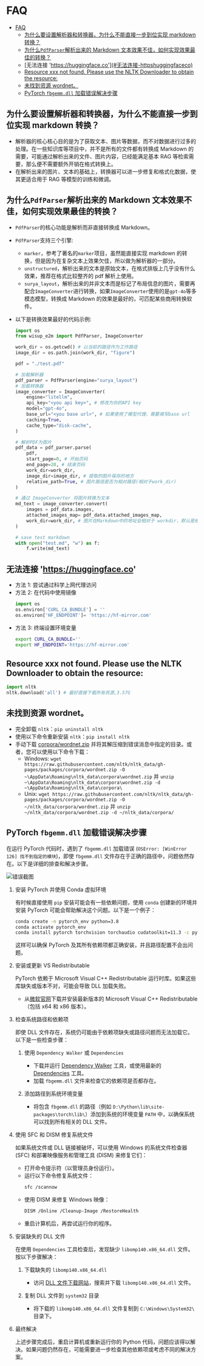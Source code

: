 # FAQ

- [FAQ](#faq)
  - [为什么要设置解析器和转换器，为什么不能直接一步到位实现 markdown 转换？](#为什么要设置解析器和转换器为什么不能直接一步到位实现-markdown-转换)
  - [为什么`PdfParser`解析出来的 Markdown 文本效果不佳，如何实现效果最佳的转换？](#为什么pdfparser解析出来的-markdown-文本效果不佳如何实现效果最佳的转换)
  - [无法连接 'https://huggingface.co'](#无法连接-httpshuggingfaceco)
  - [Resource xxx not found. Please use the NLTK Downloader to obtain the resource:](#resource-xxx-not-found-please-use-the-nltk-downloader-to-obtain-the-resource)
  - [未找到资源 wordnet。](#未找到资源-wordnet)
  - [PyTorch `fbgemm.dll` 加载错误解决步骤](#pytorch-fbgemmdll-加载错误解决步骤)

## 为什么要设置解析器和转换器，为什么不能直接一步到位实现 markdown 转换？

-   解析器的核心核心目的是为了获取文本、图片等数据，而不对数据进行过多的处理。在一些知识库等项目中，并不是所有的文件都有转换成 Markdown 的需要，可能通过解析出来的文件、图片内容，已经能满足基本 RAG 等检索需要，那么便不需要额外开销在格式转换上。
-   在解析出来的图片、文本的基础上，转换器可以进一步修复和格式化数据，使其更适合用于 RAG 等模型的训练和微调。

## 为什么`PdfParser`解析出来的 Markdown 文本效果不佳，如何实现效果最佳的转换？

-   `PdfParser`的核心功能是解析而非直接转换成 Markdown。
-   `PdfParser`支持三个引擎:
    -   `marker`，参考了著名的`marker`项目，虽然能直接实现 markdown 的转换，但是因为在复杂文本上效果欠佳，所以做为解析器的一部分。
    -   `unstructured`，解析出来的文本是原始文本，在格式排版上几乎没有什么效果，推荐在格式比较整齐的 pdf 解析上使用。
    -   `surya_layout`，解析出来的并非文本而是标记了布局信息的图片，需要再配合`ImageConverter`进行转换，如果`ImageConverter`使用的是`gpt-4o`等多模态模型，转换成 Markdown 的效果是最好的，可匹配某些商用转换软件。
-   以下是转换效果最好的代码示例:

    ```python
    import os
    from wisup_e2m import PdfParser, ImageConverter

    work_dir = os.getcwd() # 以当前的路径作为工作路径
    image_dir = os.path.join(work_dir, "figure")

    pdf = "./test.pdf"

    # 加载解析器
    pdf_parser = PdfParser(engine="surya_layout")
    # 加载转换器
    image_converter = ImageConverter(
        engine="litellm",
        api_key="<you api key>", # 修改为你的API key
        model="gpt-4o",
        base_url="<you base url>", # 如果使用了模型代理，需要填写base url
        caching=True,
        cache_type="disk-cache",
    )

    # 解析PDF为图片
    pdf_data = pdf_parser.parse(
        pdf,
        start_page=0, # 开始页码
        end_page=20, # 结束页码
        work_dir=work_dir,
        image_dir=image_dir, # 提取的图片保存的地方
        relative_path=True, # 图片路径是否为相对路径(相对于work_dir)
    )

    # 通过 ImageConverter 将图片转换为文本
    md_text = image_converter.convert(
        images = pdf_data.images,
        attached_images_map= pdf_data.attached_images_map,
        work_dir=work_dir, # 图片在Markdown中的地址会相对于 workdir，默认是绝对路径
    )

    # save test markdown
    with open("test.md", "w") as f:
        f.write(md_text)
    ```

## 无法连接 'https://huggingface.co'

-   方法 1: 尝试通过科学上网代理访问
-   方法 2: 在代码中使用镜像
    ```python
    import os
    os.environ['CURL_CA_BUNDLE'] = ''
    os.environ['HF_ENDPOINT']= 'https://hf-mirror.com'
    ```
-   方法 3: 终端设置环境变量
    ```bash
    export CURL_CA_BUNDLE=''
    export HF_ENDPOINT='https://hf-mirror.com'
    ```

## Resource xxx not found. Please use the NLTK Downloader to obtain the resource:

```python
import nltk
nltk.download('all') # 最好直接下载所有资源,3.57G
```

## 未找到资源 wordnet。

-   完全卸载 `nltk`：`pip uninstall nltk`
-   使用以下命令重新安装 `nltk`：`pip install nltk`
-   手动下载 [corpora/wordnet.zip](https://raw.githubusercontent.com/nltk/nltk_data/gh-pages/packages/corpora/wordnet.zip) 并将其解压缩到错误消息中指定的目录。或者，您可以使用以下命令下载：
    -   Windows: `wget https://raw.githubusercontent.com/nltk/nltk_data/gh-pages/packages/corpora/wordnet.zip -O ~\AppData\Roaming\nltk_data\corpora\wordnet.zip` 并 `unzip ~\AppData\Roaming\nltk_data\corpora\wordnet.zip -d ~\AppData\Roaming\nltk_data\corpora\`
    -   Unix: `wget https://raw.githubusercontent.com/nltk/nltk_data/gh-pages/packages/corpora/wordnet.zip -O ~/nltk_data/corpora/wordnet.zip` 并 `unzip ~/nltk_data/corpora/wordnet.zip -d ~/nltk_data/corpora/`

## PyTorch `fbgemm.dll` 加载错误解决步骤

在运行 PyTorch 代码时，遇到了 `fbgemm.dll` 加载错误 (`OSError: [WinError 126] 找不到指定的模块`)，即使 `fbgemm.dll` 文件存在于正确的路径中，问题依然存在。以下是详细的排查和解决步骤。

![错误截图](./error_screenshot.jpg)

1. 安装 PyTorch 并使用 Conda 虚拟环境

    有时候直接使用 `pip` 安装可能会有一些依赖问题，使用 `conda` 创建新的环境并安装 PyTorch 可能会帮助解决这个问题。以下是一个例子：

    ```bash
    conda create -n pytorch_env python=3.8
    conda activate pytorch_env
    conda install pytorch torchvision torchaudio cudatoolkit=11.3 -c pytorch
    ```

    这样可以确保 PyTorch 及其所有依赖项都正确安装，并且路径配置不会出问题。

2. 安装或更新 VS Redistributable

    PyTorch 依赖于 Microsoft Visual C++ Redistributable 运行时库。如果这些库缺失或版本不对，可能会导致 DLL 加载失败。

    - 从[微软官网](https://docs.microsoft.com/zh-cn/cpp/windows/latest-supported-vc-redist?view=msvc-160)下载并安装最新版本的 Microsoft Visual C++ Redistributable（包括 x64 和 x86 版本）。

3. 检查系统路径和依赖项

    即使 DLL 文件存在，系统仍可能由于依赖项缺失或路径问题而无法加载它。以下是一些检查步骤：

    1. 使用 `Dependency Walker` 或 `Dependencies`

        - 下载并运行 [Dependency Walker](http://www.dependencywalker.com/) 工具，或使用最新的 [Dependencies](https://github.com/lucasg/Dependencies) 工具。
        - 加载 `fbgemm.dll` 文件来检查它的依赖项是否都存在。

    2. 添加路径到系统环境变量

        - 将包含 `fbgemm.dll` 的路径（例如 `D:\Python\lib\site-packages\torch\lib\`）添加到系统的环境变量 `PATH` 中，以确保系统可以找到所有相关的 DLL 文件。

4. 使用 SFC 和 DISM 修复系统文件

    如果系统文件或 DLL 链接被破坏，可以使用 Windows 的系统文件检查器 (SFC) 和部署映像服务和管理工具 (DISM) 来修复它们：

    - 打开命令提示符（以管理员身份运行）。
    - 运行以下命令修复系统文件：
        ```bash
        sfc /scannow
        ```
    - 使用 DISM 来修复 Windows 映像：
        ```bash
        DISM /Online /Cleanup-Image /RestoreHealth
        ```
    - 重启计算机后，再尝试运行你的程序。

5. 安装缺失的 DLL 文件

    在使用 `Dependencies` 工具检查后，发现缺少 `libomp140.x86_64.dll` 文件。按以下步骤解决：

    1. 下载缺失的 `libomp140.x86_64.dll`

        - 访问 [DLL 文件下载网站](https://www.dllme.com/dll/files/libomp140_x86_64/00637fe34a6043031c9ae4c6cf0a891d/download)，搜索并下载 `libomp140.x86_64.dll` 文件。

    2. 复制 DLL 文件到 `system32` 目录

        - 将下载的 `libomp140.x86_64.dll` 文件复制到 `C:\Windows\System32\` 目录下。

6. 最终解决

    上述步骤完成后，重启计算机或重新运行你的 Python 代码，问题应该得以解决。如果问题仍然存在，可能需要进一步检查其他依赖项或考虑不同的解决方案。
